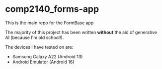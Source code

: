 # comp2140_forms-app

This is the main repo for the FormBase app

The majority of this project has been written **without** the aid of generative AI (because I'm old school!).

The devices I have tested on are:
- Samsung Galaxy A22 (Android 13)
- Android Emulator (Android 16)

